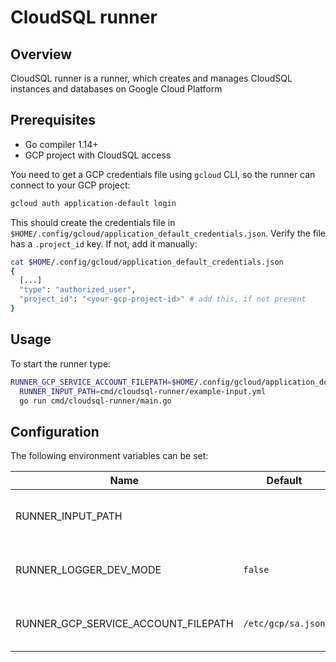 # CloudSQL runner

## Overview

CloudSQL runner is a runner, which creates and manages CloudSQL instances and databases on Google Cloud Platform

## Prerequisites

- Go compiler 1.14+
- GCP project with CloudSQL access

You need to get a GCP credentials file using `gcloud` CLI, so the runner can connect to your GCP project:
```bash
gcloud auth application-default login
```
This should create the credentials file in `$HOME/.config/gcloud/application_default_credentials.json`. Verify the file has a `.project_id` key. If not, add it manually:
```bash
cat $HOME/.config/gcloud/application_default_credentials.json
{
  [...]
  "type": "authorized_user",
  "project_id": "<your-gcp-project-id>" # add this, if not present
}
```

## Usage

To start the runner type:
```bash
RUNNER_GCP_SERVICE_ACCOUNT_FILEPATH=$HOME/.config/gcloud/application_default_credentials.json \
  RUNNER_INPUT_PATH=cmd/cloudsql-runner/example-input.yml
  go run cmd/cloudsql-runner/main.go
```

## Configuration

The following environment variables can be set:

| Name                                | Default            | Description                           |
|-------------------------------------|--------------------|---------------------------------------|
| RUNNER_INPUT_PATH                   |                    | Path of the runner YAML input file    |
| RUNNER_LOGGER_DEV_MODE              | `false`            | Enable additional log messages        |
| RUNNER_GCP_SERVICE_ACCOUNT_FILEPATH | `/etc/gcp/sa.json` | Path to the GCP JSON credentials file |
